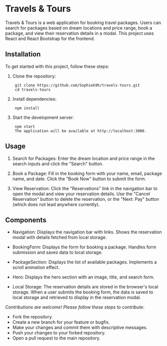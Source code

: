 # Travels & Tours

Travels & Tours is a web application for booking travel packages. Users can search for packages based on dream locations and price range, book a package, and view their reservation details in a modal. This project uses React and React Bootstrap for the frontend.


## Installation

To get started with this project, follow these steps:

1) Clone the repository:

        git clone https://github.com/Sophiek9h/travels-tours.git
        cd travels-tours

2) Install dependencies:

        npm install

3) Start the development server:

        npm start
        The application will be available at http://localhost:3000.


## Usage

1) Search for Packages:
Enter the dream location and price range in the search inputs and click the "Search" button.

2) Book a Package:
Fill in the booking form with your name, email, package name, and date.
Click the "Book Now" button to submit the form.

3) View Reservation:
Click the "Reservations" link in the navigation bar to open the modal and view your reservation details.
Use the "Cancel Reservation" button to delete the reservation, or the "Next: Pay" button (which does not lead anywhere currently).


## Components

- Navigation:
Displays the navigation bar with links.
Shows the reservation modal with details fetched from local storage.

- BookingForm:
Displays the form for booking a package.
Handles form submission and saves data to local storage.

- PackageSection:
Displays the list of available packages.
Implements a scroll animation effect.

- Hero:
Displays the hero section with an image, title, and search form.

- Local Storage:
The reservation details are stored in the browser's local storage. When a user submits the booking form, the data is saved to local storage and retrieved to display in the reservation modal.


*Contributions are welcome! Please follow these steps to contribute:*

- Fork the repository.
- Create a new branch for your feature or bugfix.
- Make your changes and commit them with descriptive messages.
- Push your changes to your forked repository.
- Open a pull request to the main repository.
